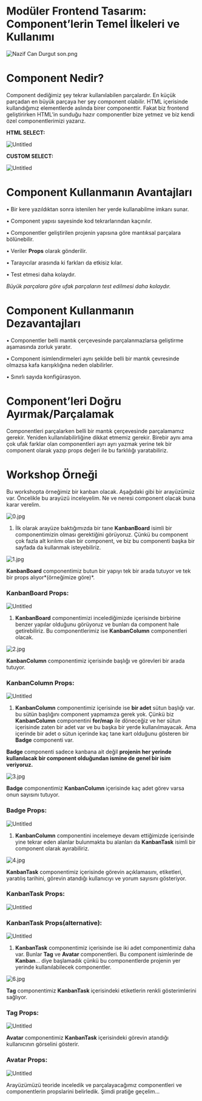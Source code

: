 # Modüler Frontend Tasarım: Component’lerin Temel İlkeleri ve Kullanımı

![Nazif Can Durgut son.png](./images/Nazif_Can_Durgut_son.png)

# Component Nedir?

Component dediğimiz şey tekrar kullanılabilen parçalardır. En küçük parçadan en büyük parçaya her şey component olabilir. HTML içerisinde kullandığımız elementlerde aslında birer componenttir. Fakat biz frontend geliştirirken HTML’in sunduğu hazır componentler bize yetmez ve biz kendi özel componentlerimizi yazarız.

**HTML SELECT:**

![Untitled](./images/Untitled.png)

**CUSTOM SELECT:**

![Untitled](./images/Untitled-1.png)

# Component Kullanmanın Avantajları

• Bir kere yazıldıktan sonra istenilen her yerde kullanabilme imkanı sunar.

• Component yapısı sayesinde kod tekrarlarından kaçınılır.

• Componentler geliştirilen projenin yapısına göre mantıksal parçalara bölünebilir.

• Veriler **Props** olarak gönderilir.

• Tarayıcılar arasında ki farkları da etkisiz kılar.

• Test etmesi daha kolaydır.

_Büyük parçalara göre ufak parçaların test edilmesi daha kolaydır._

# Component Kullanmanın Dezavantajları

• Componentler belli mantık çerçevesinde parçalanmazlarsa geliştirme aşamasında zorluk yaratır.

• Component isimlendirmeleri aynı şekilde belli bir mantık çevresinde olmazsa kafa karışıklığına neden olabilirler.

• Sınırlı sayıda konfigürasyon.

# Component’leri Doğru Ayırmak/Parçalamak

Componentleri parçalarken belli bir mantık çerçevesinde parçalamamız gerekir. Yeniden kullanılabilirliğine dikkat etmemiz gerekir. Birebir aynı ama çok ufak farklar olan componentleri ayrı ayrı yazmak yerine tek bir component olarak yazıp props değeri ile bu farklılığı yaratabiliriz.

# Workshop Örneği

Bu workshopta örneğimiz bir kanban olacak. Aşağıdaki gibi bir arayüzümüz var. Öncelikle bu arayüzü inceleyelim. Ne ve neresi component olacak buna karar verelim.

![0.jpg](./images/0.jpg)

1. İlk olarak arayüze baktığımızda bir tane **KanbanBoard** isimli bir componentimizin olması gerektiğini görüyoruz. Çünkü bu component çok fazla alt kırılımı olan bir component, ve biz bu componenti başka bir sayfada da kullanmak isteyebiliriz.

![1.jpg](./images/1.jpg)

**KanbanBoard** componentimiz butun bir yapıyı tek bir arada tutuyor ve tek bir props alıyor*(örneğimize göre)*.

### KanbanBoard Props:

![Untitled](./images/Untitled-2.png)

1. **KanbanBoard** componentimizi incelediğimizde içerisinde birbirine benzer yapılar olduğunu görüyoruz ve bunları da component hale getirebiliriz. Bu componentlerimiz ise **KanbanColumn** componentleri olacak.

![2.jpg](./images/2.jpg)

**KanbanColumn** componentimiz içerisinde başlığı ve görevleri bir arada tutuyor.

### KanbanColumn Props:

![Untitled](./images/Untitled-3.png)

1. **KanbanColumn** componentimiz içerisinde ise **bir adet** sütun başlığı var. bu sütün başlığını component yapmamıza gerek yok. Çünkü biz **KanbanColumn** componentini **for/map** ile döneceğiz ve her sütun içerisinde zaten bir adet var ve bu başka bir yerde kullanılmayacak. Ama içerinde bir adet o sütun içerinde kaç tane kart olduğunu gösteren bir **Badge** componenti var.

**Badge** componenti sadece kanbana ait değil **projenin her yerinde kullanılacak bir component olduğundan ismine de genel bir isim veriyoruz.**

![3.jpg](./images/3.jpg)

**Badge** componentimiz **KanbanColumn** içerisinde kaç adet görev varsa onun sayısını tutuyor.

### Badge Props:

![Untitled](./images/Untitled-4.png)

1. **KanbanColumn** componentini incelemeye devam ettiğimizde içerisinde yine tekrar eden alanlar bulunmakta bu alanları da **KanbanTask** isimli bir component olarak ayırabiliriz.

![4.jpg](./images/4.jpg)

**KanbanTask** componentimiz içerisinde görevin açıklamasını, etiketleri, yaratılış tarihini, görevin atandığı kullanıcıyı ve yorum sayısını gösteriyor.

### KanbanTask Props:

![Untitled](./images/Untitled-5.png)

### KanbanTask Props(alternative):

![Untitled](./images/Untitled-6.png)

1. **KanbanTask** componentimiz içerisinde ise iki adet componentimiz daha var. Bunlar **Tag** ve **Avatar** componentleri. Bu component isimlerinde de **Kanban**… diye başlamadık çünkü bu componentlerde projenin yer yerinde kullanılabilecek componentler.

![6.jpg](./images/6.jpg)

**Tag** componentimiz **KanbanTask** içerisindeki etiketlerin renkli gösterimlerini sağlıyor.

### Tag Props:

![Untitled](./images/Untitled-7.png)

**Avatar** componentimiz **KanbanTask** içerisindeki görevin atandığı kullanıcının görselini gösterir.

### Avatar Props:

![Untitled](./images/Untitled-8.png)

Arayüzümüzü teoride inceledik ve parçalayacağımız componentleri ve componentlerin propslarini belirledik. Şimdi pratiğe geçelim…
